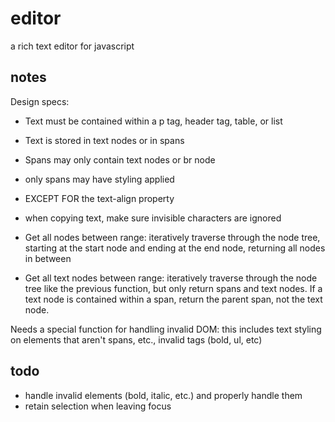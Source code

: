 # editor

a rich text editor for javascript

## notes
Design specs:

- Text must be contained within a p tag, header tag, table, or list
- Text is stored in text nodes or in spans
- Spans may only contain text nodes or br node
- only spans may have styling applied
- EXCEPT FOR the text-align property
- when copying text, make sure invisible characters are ignored

- Get all nodes between range: iteratively traverse through the node tree, starting at the start node and ending at the end node, returning all nodes in between
- Get all text nodes between range: iteratively traverse through the node tree like the previous function, but only return spans and text nodes. If a text node is contained within a span, return the parent span, not the text node.

Needs a special function for handling invalid DOM: this includes text styling on elements that aren't spans, etc., invalid tags (bold, ul, etc)

## todo
- handle invalid elements (bold, italic, etc.) and properly handle them
- retain selection when leaving focus